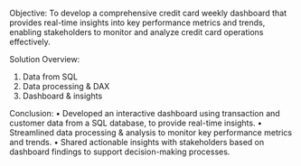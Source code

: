 Objective:
 To develop a comprehensive credit card weekly dashboard that provides real-time insights into key performance metrics and trends, enabling stakeholders to monitor and analyze credit card operations effectively.

Solution Overview:
1. Data from SQL
2. Data processing & DAX
3. Dashboard & insights

Conclusion:
 • Developed an interactive dashboard using transaction and customer data from a SQL database, to provide real-time insights. 
 • Streamlined data processing & analysis to monitor key performance metrics and trends.
 • Shared actionable insights with stakeholders based on dashboard findings to support decision-making processes.
